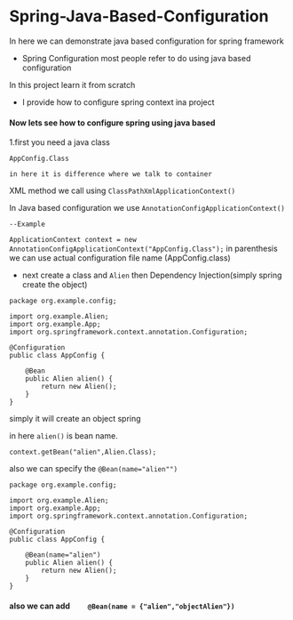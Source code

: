 # Spring-Java-Based-Configuration
In here we can demonstrate java based configuration for spring framework

- Spring Configuration most people refer to do using java based configuration

In this project learn it from scratch
    
* I provide how to configure spring context ina project 

#### Now lets see how to configure spring using java based

  1.first you need a java class
  
`AppConfig.Class`

    in here it is difference where we talk to container
    
XML method we call using `ClassPathXmlApplicationContext()`

In Java based configuration we use ``AnnotationConfigApplicationContext()``

    --Example

``ApplicationContext context = new AnnotationConfigApplicationContext("AppConfig.Class");``
in parenthesis we can use actual configuration file name (AppConfig.class)


* next create a class and `Alien` then Dependency Injection(simply spring create the object)

```
package org.example.config;

import org.example.Alien;
import org.example.App;
import org.springframework.context.annotation.Configuration;

@Configuration
public class AppConfig {

    @Bean
    public Alien alien() {
        return new Alien();
    }
}
```

simply it will create an object spring

in here ``alien()`` is bean name.

```context.getBean("alien",Alien.Class);```


also we can specify the ``@Bean(name="alien"")``

```
package org.example.config;

import org.example.Alien;
import org.example.App;
import org.springframework.context.annotation.Configuration;

@Configuration
public class AppConfig {

    @Bean(name="alien")
    public Alien alien() {
        return new Alien();
    }
}
```


#### also we can add ```    @Bean(name = {"alien","objectAlien"})```